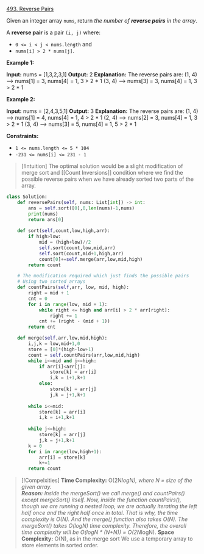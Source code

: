 
[493. Reverse Pairs](https://leetcode.com/problems/reverse-pairs/)

Given an integer array `nums`, return _the number of **reverse pairs** in the array_.

A **reverse pair** is a pair `(i, j)` where:

- `0 <= i < j < nums.length` and
- `nums[i] > 2 * nums[j]`.

**Example 1:**

**Input:** nums = [1,3,2,3,1]
**Output:** 2
**Explanation:** The reverse pairs are:
(1, 4) --> nums[1] = 3, nums[4] = 1, 3 > 2 * 1
(3, 4) --> nums[3] = 3, nums[4] = 1, 3 > 2 * 1

**Example 2:**

**Input:** nums = [2,4,3,5,1]
**Output:** 3
**Explanation:** The reverse pairs are:
(1, 4) --> nums[1] = 4, nums[4] = 1, 4 > 2 * 1
(2, 4) --> nums[2] = 3, nums[4] = 1, 3 > 2 * 1
(3, 4) --> nums[3] = 5, nums[4] = 1, 5 > 2 * 1

**Constraints:**

- `1 <= nums.length <= 5 * 104`
- `-231 <= nums[i] <= 231 - 1`

>[!Intuition]
>The optimal solution would be a slight modification of merge sort and [[Count Inversions]] condition where we find the possible reverse pairs when we have already sorted two parts of the array.




```python
class Solution:
    def reversePairs(self, nums: List[int]) -> int:
        ans = self.sort([0],0,len(nums)-1,nums)
        print(nums)
        return ans[0]
    
    def sort(self,count,low,high,arr):
        if high>low:
            mid = (high+low)//2
            self.sort(count,low,mid,arr)
            self.sort(count,mid+1,high,arr)
            count[0]+=self.merge(arr,low,mid,high)
        return count

    # The modification required which just finds the possible pairs
    # Using two sorted arrays
    def countPairs(self,arr, low, mid, high):
        right = mid + 1
        cnt = 0
        for i in range(low, mid + 1):
            while right <= high and arr[i] > 2 * arr[right]:
                right += 1
            cnt += (right - (mid + 1))
        return cnt

    def merge(self,arr,low,mid,high):
        i,j,k = low,mid+1,0
        store = [0]*(high-low+1)
        count = self.countPairs(arr,low,mid,high)
        while i<=mid and j<=high:
            if arr[i]<arr[j]:
                store[k] = arr[i]
                i,k = i+1,k+1
            else:                
                store[k] = arr[j]
                j,k = j+1,k+1
        
        while i<=mid:
            store[k] = arr[i]
            i,k = i+1,k+1
        
        while j<=high:
            store[k] = arr[j]
            j,k = j+1,k+1
        k = 0
        for i in range(low,high+1):
            arr[i] = store[k]
            k+=1
        return count
```

>[!Compelxities]
**Time Complexity:** O(2N*logN), where N = size of the given array.  
**Reason:** Inside the mergeSort() we call merge() and countPairs() except mergeSort() itself. Now, inside the function countPairs(), though we are running a nested loop, we are actually iterating the left half once and the right half once in total. That is why, the time complexity is O(N). And the merge() function also takes O(N). The mergeSort() takes O(logN) time complexity. Therefore, the overall time complexity will be O(logN * (N+N)) = O(2N*logN).
   **Space Complexity:** O(N), as in the merge sort We use a temporary array to store elements 
   in sorted order.
   

